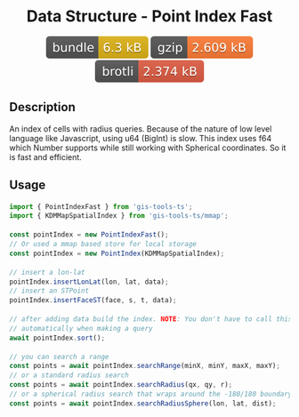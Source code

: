 <h1 style="text-align: center;">
  <div align="center">Data Structure - Point Index Fast</div>
</h1>

<p align="center">
  <img src="../../assets/badges/pointIndexFast-file.svg" alt="pointIndexFast-file-ts">
  <img src="../../assets/badges/pointIndexFast-gzip.svg" alt="pointIndexFast-gzip-ts">
  <img src="../../assets/badges/pointIndexFast-brotli.svg" alt="pointIndexFast-brotli-ts">
</p>

## Description

An index of cells with radius queries. Because of the nature of low level language like Javascript, using u64 (BigInt) is slow. This index uses f64 which Number supports while still working with Spherical coordinates. So it is fast and efficient.

## Usage

```ts
import { PointIndexFast } from 'gis-tools-ts';
import { KDMMapSpatialIndex } from 'gis-tools-ts/mmap';

const pointIndex = new PointIndexFast();
// Or used a mmap based store for local storage
const pointIndex = new PointIndex(KDMMapSpatialIndex);

// insert a lon-lat
pointIndex.insertLonLat(lon, lat, data);
// insert an STPoint
pointIndex.insertFaceST(face, s, t, data);

// after adding data build the index. NOTE: You don't have to call this, it will be called
// automatically when making a query
await pointIndex.sort();

// you can search a range
const points = await pointIndex.searchRange(minX, minY, maxX, maxY);
// or a standard radius search
const points = await pointIndex.searchRadius(qx, qy, r);
// or a spherical radius search that wraps around the -180/180 boundary
const points = await pointIndex.searchRadiusSphere(lon, lat, dist);
```
